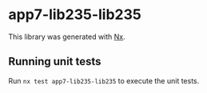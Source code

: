 # app7-lib235-lib235

This library was generated with [Nx](https://nx.dev).

## Running unit tests

Run `nx test app7-lib235-lib235` to execute the unit tests.
